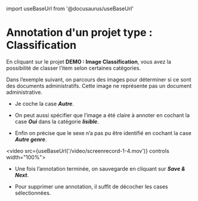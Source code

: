 import useBaseUrl from '@docusaurus/useBaseUrl'

# Annotation d'un projet type : Classification

En cliquant sur le projet **DEMO : Image Classification**, vous avez la possibilité de classer l’item selon certaines catégories.

Dans l’exemple suivant, on parcours des images pour déterminer si ce sont des documents administratifs. Cette image ne représente pas un document administrative.

- Je coche la case **_Autre_**.

- On peut aussi spécifier que l’image a été claire à annoter en cochant la case **_Oui_** dans la catégorie **_lisible_**.

- Enfin on précise que le sexe n’a pas pu être identifié en cochant la case **_Autre genre_**.

<video src={useBaseUrl('/video/screenrecord-1-4.mov')} controls width="100%"></video>

- Une fois l’annotation terminée, on sauvegarde en cliquant sur **_Save & Next_**.

- Pour supprimer une annotation, il suffit de décocher les cases sélectionnées.
